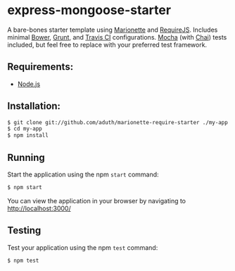 # express-mongoose-starter

A bare-bones starter template using [Marionette](http://marionettejs.com/) and [RequireJS](http://requirejs.org/). Includes minimal [Bower](http://bower.io/), [Grunt](http://gruntjs.com/), and [Travis CI](http://about.travis-ci.org/) configurations. [Mocha](http://visionmedia.github.io/mocha/) (with [Chai](http://chaijs.com/)) tests included, but feel free to replace with your preferred test framework.

## Requirements:

* [Node.js](http://nodejs.org/download/)

## Installation:

```bash
$ git clone git://github.com/aduth/marionette-require-starter ./my-app
$ cd my-app
$ npm install
```

## Running

Start the application using the npm `start` command:

```bash
$ npm start
```

You can view the application in your browser by navigating to [http://localhost:3000/](http://localhost:3000/)

## Testing

Test your application using the npm `test` command:

```bash
$ npm test
```
